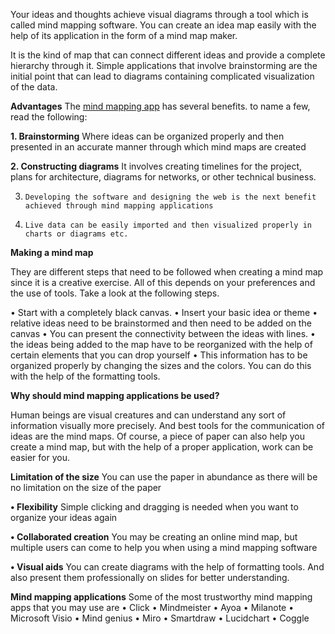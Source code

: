 Your ideas and thoughts achieve visual diagrams through a tool which is called mind mapping software. You can create an idea map easily with the help of its application in the form of a mind map maker.

 It is the kind of map that can connect different ideas and provide a complete hierarchy through it. Simple applications that involve brainstorming are the initial point that can lead to diagrams containing complicated visualization of the data.

**Advantages**
 The [mind mapping app](https://www.mindomo.com/) has several benefits. to name a few, read the following:

**1. Brainstorming**
Where ideas can be organized properly and then presented in an accurate manner through which mind maps are created

**2. Constructing diagrams**
It involves creating timelines for the project, plans for architecture, diagrams for networks, or other technical business.

3.     Developing the software and designing the web is the next benefit achieved through mind mapping applications

4.     Live data can be easily imported and then visualized properly in charts or diagrams etc.

**Making a mind map**

They are different steps that need to be followed when creating a mind map since it is a creative exercise. All of this depends on your preferences and the use of tools. Take a look at the following steps.

•	Start with a completely black canvas.
•	Insert your basic idea or theme
•	relative ideas need to be brainstormed and then need to be added on the canvas
•	You can present the connectivity between the ideas with lines.
•	the ideas being added to the map have to be reorganized with the help of certain elements that you can drop yourself
•	This information has to be organized properly by changing the sizes and the colors. You can do this with the help of the formatting tools.

**Why should mind mapping applications be used?**

Human beings are visual creatures and can understand any sort of information visually more precisely. And best tools for the communication of ideas are the mind maps. Of course, a piece of paper can also help you create a mind map, but with the help of a proper application, work can be easier for you.

**Limitation of the size**
You can use the paper in abundance as there will be no limitation on the size of the paper

**•	Flexibility**
Simple clicking and dragging is needed when you want to organize your ideas again

**•	Collaborated creation**
You may be creating an online mind map, but multiple users can come to help you when using a mind mapping software

**•	Visual aids**
You can create diagrams with the help of formatting tools. And also present them professionally on slides for better understanding.

**Mind mapping applications**
Some of the most trustworthy mind mapping apps that you may use are
•	Click
•	Mindmeister
•	Ayoa
•	Milanote
•	Microsoft Visio
•	Mind genius
•	Miro
•	Smartdraw
•	Lucidchart
•	Coggle
